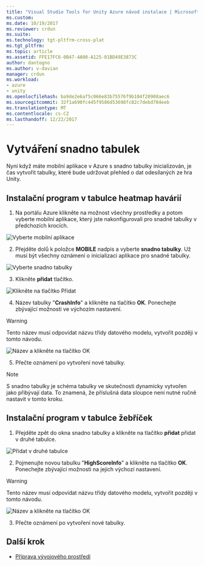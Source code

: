 ```yaml
---
title: "Visual Studio Tools for Unity Azure návod instalace | Microsoft Docs"
ms.custom: 
ms.date: 10/19/2017
ms.reviewer: crdun
ms.suite: 
ms.technology: tgt-pltfrm-cross-plat
ms.tgt_pltfrm: 
ms.topic: article
ms.assetid: FFE17FC6-0B47-4A00-A125-01BD49E3873C
author: dantogno
ms.author: v-davian
manager: crdun
ms.workload:
- azure
- unity
ms.openlocfilehash: ba9de2e6af5c066e83b75576f9b104f20908aec6
ms.sourcegitcommit: 32f1a690fc445f9586d53698fc82c7debd784eeb
ms.translationtype: MT
ms.contentlocale: cs-CZ
ms.lasthandoff: 12/22/2017
---
```

# <a name="create-easy-tables"></a>Vytváření snadno tabulek

Nyní když máte mobilní aplikace v Azure s snadno tabulky inicializován, je čas vytvořit tabulky, které bude udržovat přehled o dat odesílaných ze hra Unity.

## <a name="setup-the-crash-heatmap-table"></a>Instalační program v tabulce heatmap havárií

1. Na portálu Azure klikněte na možnost všechny prostředky a potom vyberte mobilní aplikace, který jste nakonfigurovali pro snadné tabulky v předchozích krocích.

  ![Vyberte mobilní aplikace](media/vstu_azure-setup-table-schema-image1.png)

2. Přejděte dolů k položce **MOBILE** nadpis a vyberte **snadno tabulky**. Už musí být všechny oznámení o inicializaci aplikace pro snadné tabulky.  

  ![Vyberte snadno tabulky](media/vstu_azure-setup-table-schema-image2.png)

3. Klikněte **přidat** tlačítko.

  ![Klikněte na tlačítko Přidat](media/vstu_azure-setup-table-schema-image3.png)

4. Název tabulky "**CrashInfo**" a klikněte na tlačítko **OK**. Ponechejte zbývající možnosti ve výchozím nastavení.

  > [!WARNING]
  > Tento název musí odpovídat názvu třídy datového modelu, vytvořit později v tomto návodu.

  ![Název a klikněte na tlačítko OK](media/vstu_azure-setup-table-schema-image4.png)

5. Přečte oznámení po vytvoření nové tabulky.

> [!NOTE]
> S snadno tabulky je schéma tabulky ve skutečnosti dynamicky vytvořen jako přibývají data. To znamená, že příslušná data sloupce není nutné ručně nastavit v tomto kroku.

## <a name="setup-the-leaderboard-table"></a>Instalační program v tabulce žebříček

1. Přejděte zpět do okna snadno tabulky a klikněte na tlačítko **přidat** přidat v druhé tabulce.

  ![Přidat v druhé tabulce](media/vstu_azure-setup-table-schema-image10.png)

2. Pojmenujte novou tabulku "**HighScoreInfo**" a klikněte na tlačítko **OK**. Ponechejte zbývající možnosti na jejich výchozí nastavení.

  > [!WARNING]
  > Tento název musí odpovídat názvu třídy datového modelu, vytvořit později v tomto návodu.

  ![Název a klikněte na tlačítko OK](media/vstu_azure-setup-table-schema-image11.png)

3. Přečte oznámení po vytvoření nové tabulky.


## <a name="next-step"></a>Další krok

* [Příprava vývojového prostředí](visual-studio-tools-for-unity-azure-prepare.md)
